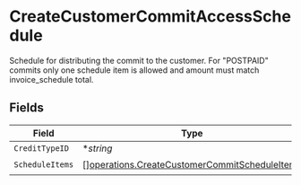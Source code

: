 # CreateCustomerCommitAccessSchedule

Schedule for distributing the commit to the customer. For "POSTPAID" commits only one schedule item is allowed and amount must match invoice_schedule total.


## Fields

| Field                                                                                                          | Type                                                                                                           | Required                                                                                                       | Description                                                                                                    |
| -------------------------------------------------------------------------------------------------------------- | -------------------------------------------------------------------------------------------------------------- | -------------------------------------------------------------------------------------------------------------- | -------------------------------------------------------------------------------------------------------------- |
| `CreditTypeID`                                                                                                 | **string*                                                                                                      | :heavy_minus_sign:                                                                                             | N/A                                                                                                            |
| `ScheduleItems`                                                                                                | [][operations.CreateCustomerCommitScheduleItems](../../models/operations/createcustomercommitscheduleitems.md) | :heavy_check_mark:                                                                                             | N/A                                                                                                            |